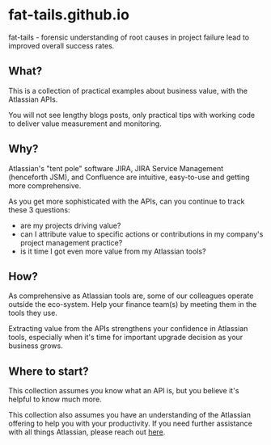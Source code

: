 # fat-tails.github.io
fat-tails - forensic understanding of root causes in project failure lead to improved overall success rates.

## What?
This is a collection of practical examples about business value, with the Atlassian APIs.

You will not see lengthy blogs posts, only practical tips with working code to deliver value measurement and monitoring.

## Why?
Atlassian's "tent pole" software JIRA, JIRA Service Management (henceforth JSM), and Confluence are intuitive, easy-to-use and getting more comprehensive.

As you get more sophisticated with the APIs, can you continue to track these 3 questions:

* are my projects driving value?
* can I attribute value to specific actions or contributions in my company's project management practice?  
* is it time I got even more value from my Atlassian tools?

## How?
As comprehensive as Atlassian tools are, some of our colleagues operate outside the eco-system. Help your finance team(s) by meeting them in the tools they use.

Extracting value from the APIs strengthens your confidence in Atlassian tools, especially when it's time for important upgrade decision as your business grows.

## Where to start?
This collection assumes you know what an API is, but you believe it's helpful to know much more.

This collection also assumes you have an understanding of the Atlassian offering to help you with your productivity. If you need further assistance with all things Atlassian, please reach out [here](https://www.fat-tails.io/contact/).
